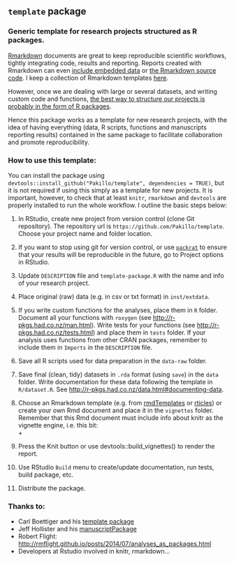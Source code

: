 ## `template` package

### Generic template for research projects structured as R packages.

[Rmarkdown](http://rmarkdown.rstudio.com/index.html) documents are great to keep 
reproducible scientific workflows, tightly integrating code, results and reporting. 
Reports created with Rmarkdown can even [include embedded data](http://bayesfactor.blogspot.com.es/2014/09/embedding-rdata-files-in-rmarkdown.html) or [the Rmarkdown source code](http://rpubs.com/ramnathv/including_rmd_source). I keep a collection of Rmarkdown templates [here](https://github.com/Pakillo/rmdTemplates).

However, once we are dealing with large or several datasets, and writing custom code and functions,
[the best way to structure our projects is probably in the form of R packages](http://rmflight.github.io/posts/2014/07/analyses_as_packages.html). 

Hence this package works as a template for new research projects, 
with the idea of having everything (data, R scripts, functions
and manuscripts reporting results) contained in the same package 
to facilitate collaboration and promote reproducibility.


### How to use this template:

You can install the package using `devtools::install_github("Pakillo/template", dependencies = TRUE)`, but it is not required if using this simply as a template for new projects. It is important, however, to check that at least `knitr`, `rmarkdown` and `devtools` are properly installed to run the whole workflow. I outline the basic steps below:


1. In RStudio, create new project from version control (clone Git repository). The repository url is `https://github.com/Pakillo/template`. Choose your project name and folder location.

2. If you want to stop using git for version control, or use [`packrat`](http://rstudio.github.io/packrat/) to ensure that your results will be reproducible in the future, go to Project options in RStudio. 

3. Update `DESCRIPTION` file and `template-package.R` with the name and info of your research project.  

4. Place original (raw) data (e.g. in csv or txt format) in `inst/extdata`.

5. If you write custom functions for the analyses, place them in `R` folder. 
Document all your functions with `roxygen` (see http://r-pkgs.had.co.nz/man.html). 
Write tests for your functions (see http://r-pkgs.had.co.nz/tests.html) and place them in `tests` folder.
If your analysis uses functions from other CRAN packages, remember to include them in `Imports` in the `DESCRIPTION` file.

6. Save all R scripts used for data preparation in the `data-raw` folder.

7. Save final (clean, tidy) datasets in `.rda` format (using `save`) in the `data` folder.
Write documentation for these data following the template in `R/dataset.R`. See http://r-pkgs.had.co.nz/data.html#documenting-data.

8. Choose an Rmarkdown template (e.g. from [rmdTemplates](https://github.com/Pakillo/rmdTemplates) or [rticles](https://github.com/rstudio/rticles)) or create your own Rmd document and place it in the `vignettes` folder. Remember that this Rmd document must include info about knitr as the vignette engine, i.e. this bit:  
+<!--  
+%\VignetteEngine{knitr}  
+%\VignetteIndexEntry{Vignette title}  
+-->  

9. Press the Knit button or use devtools::build_vignettes() to render the report.

10. Use RStudio `Build` menu to create/update documentation, run tests, build package, etc.

11. Distribute the package.



### Thanks to:

* Carl Boettiger and his [template package](https://github.com/cboettig/template)
* Jeff Hollister and his [manuscriptPackage](https://github.com/jhollist/manuscriptPackage)
* Robert Flight: http://rmflight.github.io/posts/2014/07/analyses_as_packages.html
* Developers at Rstudio involved in knitr, rmarkdown...


